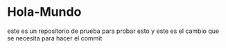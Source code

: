 # Hola-Mundo
este es un repositorio de prueba para probar esto
y este es el cambio que se necesita para hacer el commit

